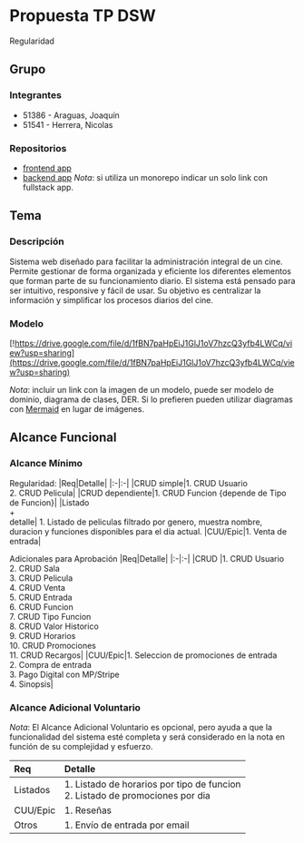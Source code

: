 # Propuesta TP DSW

Regularidad

## Grupo
### Integrantes
* 51386 - Araguas, Joaquín
* 51541 - Herrera, Nicolas

### Repositorios
* [frontend app](http://hyperlinkToGihubOrGitlab)
* [backend app](http://hyperlinkToGihubOrGitlab)
*Nota*: si utiliza un monorepo indicar un solo link con fullstack app.

## Tema
### Descripción
Sistema web diseñado para facilitar la administración integral de un cine. Permite gestionar de forma organizada y eficiente los diferentes elementos que forman parte de su funcionamiento diario. El sistema está pensado para ser intuitivo, responsive y fácil de usar. Su objetivo es centralizar la información y simplificar los procesos diarios del cine.


### Modelo
[!https://drive.google.com/file/d/1fBN7paHpEiJ1GlJ1oV7hzcQ3yfb4LWCq/view?usp=sharing](https://drive.google.com/file/d/1fBN7paHpEiJ1GlJ1oV7hzcQ3yfb4LWCq/view?usp=sharing)

*Nota*: incluir un link con la imagen de un modelo, puede ser modelo de dominio, diagrama de clases, DER. Si lo prefieren pueden utilizar diagramas con [Mermaid](https://mermaid.js.org) en lugar de imágenes.

## Alcance Funcional 

### Alcance Mínimo

Regularidad:
|Req|Detalle|
|:-|:-|
|CRUD simple|1. CRUD Usuario<br>2. CRUD Pelicula|
|CRUD dependiente|1. CRUD Funcion {depende de Tipo de Funcion}|
|Listado<br>+<br>detalle| 1. Listado de peliculas filtrado por genero, muestra nombre, duracion y funciones disponibles para el dia actual. 
|CUU/Epic|1. Venta de entrada|


Adicionales para Aprobación
|Req|Detalle|
|:-|:-|
|CRUD |1. CRUD Usuario<br>2. CRUD Sala<br>3. CRUD Pelicula<br>4. CRUD Venta<br>5. CRUD Entrada<br>6. CRUD Funcion<br>7. CRUD Tipo Funcion<br>8. CRUD Valor Historico <br> 9. CRUD Horarios <br> 10. CRUD Promociones <br> 11. CRUD Recargos|
|CUU/Epic|1. Seleccion de promociones de entrada<br>2. Compra de entrada<br> 3. Pago Digital con MP/Stripe <br> 4. Sinopsis|



### Alcance Adicional Voluntario

*Nota*: El Alcance Adicional Voluntario es opcional, pero ayuda a que la funcionalidad del sistema esté completa y será considerado en la nota en función de su complejidad y esfuerzo.

|Req|Detalle|
|:-|:-|
|Listados |1. Listado de horarios por tipo de funcion <br>2. Listado de promociones por dia|
|CUU/Epic|1. Reseñas<br>|
|Otros|1. Envío de entrada por email|

